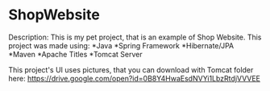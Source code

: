 # ShopWebsite

Description: This is my pet project, that is an example of Shop Website.
This project was made using:
*Java
*Spring Framework
*Hibernate/JPA
*Maven
*Apache Titles
*Tomcat Server

This project's UI uses pictures, that you can download with Tomcat folder here: 
https://drive.google.com/open?id=0B8Y4HwaEsdNVYi1LbzRtdjVVVEE
